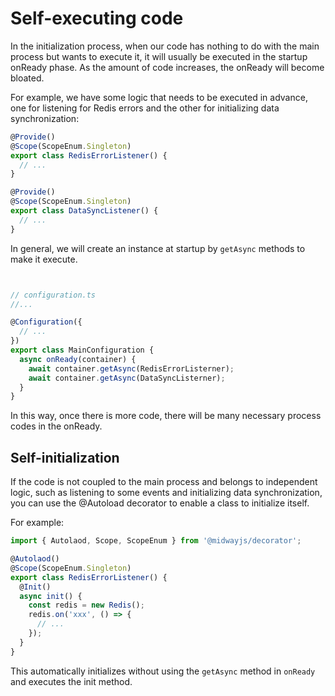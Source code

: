 # Self-executing code

In the initialization process, when our code has nothing to do with the main process but wants to execute it, it will usually be executed in the startup onReady phase. As the amount of code increases, the onReady will become bloated.

For example, we have some logic that needs to be executed in advance, one for listening for Redis errors and the other for initializing data synchronization:

```typescript
@Provide()
@Scope(ScopeEnum.Singleton)
export class RedisErrorListener() {
  // ...
}

@Provide()
@Scope(ScopeEnum.Singleton)
export class DataSyncListener() {
  // ...
}
```

In general, we will create an instance at startup by `getAsync` methods to make it execute.

```typescript


// configuration.ts
//...

@Configuration({
  // ...
})
export class MainConfiguration {
  async onReady(container) {
    await container.getAsync(RedisErrorListerner);
    await container.getAsync(DataSyncListerner);
  }
}
```

In this way, once there is more code, there will be many necessary process codes in the onReady.



## Self-initialization

If the code is not coupled to the main process and belongs to independent logic, such as listening to some events and initializing data synchronization, you can use the @Autoload decorator to enable a class to initialize itself.

For example:

```typescript
import { Autolaod, Scope, ScopeEnum } from '@midwayjs/decorator';

@Autolaod()
@Scope(ScopeEnum.Singleton)
export class RedisErrorListener() {
  @Init()
  async init() {
    const redis = new Redis();
    redis.on('xxx', () => {
      // ...
    });
  }
}
```

This automatically initializes without using the `getAsync` method in `onReady` and executes the init method.



